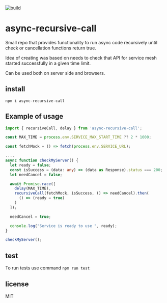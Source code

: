 ![build](https://github.com/github/docs/actions/workflows/main.yml/badge.svg)

# async-recursive-call

Small repo that provides functionality to run async code recursively
until check or cancellation functions return true.

Idea of creating was based on needs to check that API for service mesh started successfully
in a given time limit.

Can be used both on server side and browsers.

## install

`npm i async-recursive-call`

## Example of usage

```typescript
import { recursiveCall, delay } from 'async-recursive-call';

const MAX_TIME = process.env.SERVICE_MAX_START_TIME ?? 2 * 1000;

const fetchMock = () => fetch(process.env.SERVICE_URL);

....
async function checkMyServer() {
  let ready = false;
  const isSuccess = (data: any) => (data as Response).status === 200;
  let needCancel = false;

  await Promise.race([
    delay(MAX_TIME),
    recursiveCall(fetchMock, isSuccess, () => needCancel).then(
      () => (ready = true)
    )
  ]);

  needCancel = true;

  console.log("Service is ready to use ", ready);
}

checkMyServer();
```

## test

To run tests use command
`npm run test`

## license

MIT
